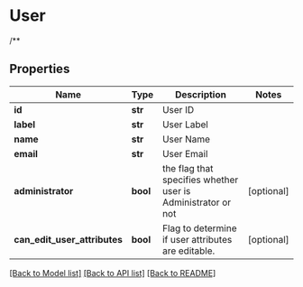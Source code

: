 # User

/**

## Properties
Name | Type | Description | Notes
------------ | ------------- | ------------- | -------------
**id** | **str** | User ID | 
**label** | **str** | User Label | 
**name** | **str** | User Name | 
**email** | **str** | User Email | 
**administrator** | **bool** | the flag that specifies whether user is Administrator or not | [optional] 
**can_edit_user_attributes** | **bool** | Flag to determine if user attributes are editable. | [optional] 

[[Back to Model list]](../README.md#documentation-for-models) [[Back to API list]](../README.md#documentation-for-api-endpoints) [[Back to README]](../README.md)


